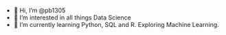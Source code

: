 - 👋 Hi, I’m @pb1305
- 👀 I’m interested in all things Data Science
- 🌱 I’m currently learning Python, SQL and R. Exploring Machine Learning.

<!---
pb1305/pb1305 is a ✨ special ✨ repository because its `README.md` (this file) appears on your GitHub profile.
You can click the Preview link to take a look at your changes.
--->

